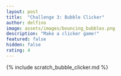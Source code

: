 ```yaml
---
layout: post
title:  "Challenge 3: Bubble Clicker"
author: delfino
image: assets/images/bouncing_bubbles.png
description: "Make a clicker game!"
featured: false
hidden: false
rating: 4
---
```


{% include scratch_bubble_clicker.md %}
